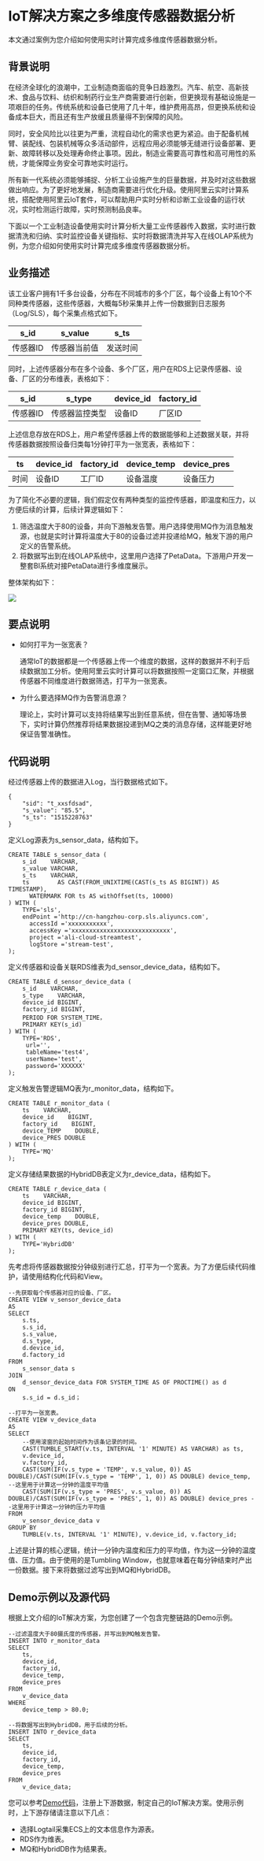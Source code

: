 # IoT解决方案之多维度传感器数据分析

本文通过案例为您介绍如何使用实时计算完成多维度传感器数据分析。

## 背景说明

在经济全球化的浪潮中，工业制造商面临的竞争日趋激烈。汽车、航空、高新技术、食品与饮料、纺织和制药行业生产商需要进行创新，但更换现有基础设施是一项艰巨的任务。传统系统和设备已使用了几十年，维护费用高昂，但更换系统和设备成本巨大，而且还有生产放缓且质量得不到保障的风险。

同时，安全风险比以往更为严重，流程自动化的需求也更为紧迫。由于配备机械臂、装配线、包装机械等众多活动部件，远程应用必须能够无缝进行设备部署、更新、故障转移以及处理寿命终止事项。因此，制造业需要高可靠性和高可用性的系统，才能保障业务安全可靠地实时运行。

所有新一代系统必须能够捕捉、分析工业设施产生的巨量数据，并及时对这些数据做出响应。为了更好地发展，制造商需要进行优化升级。使用阿里云实时计算系统，搭配使用阿里云IoT套件，可以帮助用户实时分析和诊断工业设备的运行状况，实时检测运行故障，实时预测制品良率。

下面以一个工业制造设备使用实时计算分析大量工业传感器传入数据，实时进行数据清洗和归纳、实时监控设备关键指标、实时将数据清洗并写入在线OLAP系统为例，为您介绍如何使用实时计算完成多维度传感器数据分析。

## 业务描述

该工业客户拥有1千多台设备，分布在不同城市的多个厂区，每个设备上有10个不同种类传感器，这些传感器，大概每5秒采集并上传一份数据到日志服务（Log/SLS），每个采集点格式如下。

|s\_id|s\_value|s\_ts|
|-----|--------|-----|
|传感器ID|传感器当前值|发送时间|

同时，上述传感器分布在多个设备、多个厂区，用户在RDS上记录传感器、设备、厂区的分布维表，表格如下：

|s\_id|s\_type|device\_id|factory\_id|
|-----|-------|----------|-----------|
|传感器ID|传感器监控类型|设备ID|厂区ID|

上述信息存放在RDS上，用户希望传感器上传的数据能够和上述数据关联，并将传感器数据按照设备归类每1分钟打平为一张宽表，表格如下：

|ts|device\_id|factory\_id|device\_temp|device\_pres|
|--|----------|-----------|------------|------------|
|时间|设备ID|工厂ID|设备温度|设备压力|

为了简化不必要的逻辑，我们假定仅有两种类型的监控传感器，即温度和压力，以方便后续的计算，后续计算逻辑如下：

1.  筛选温度大于80的设备，并向下游触发告警。用户选择使用MQ作为消息触发源，也就是实时计算将温度大于80的设备过滤并投递给MQ，触发下游的用户定义的告警系统。
2.  将数据写出到在线OLAP系统中，这里用户选择了PetaData。下游用户开发一整套BI系统对接PetaData进行多维度展示。

整体架构如下：

![](https://static-aliyun-doc.oss-accelerate.aliyuncs.com/assets/img/zh-CN/9079649951/p34745.png)

## 要点说明

-   如何打平为一张宽表？

    通常IoT的数据都是一个传感器上传一个维度的数据，这样的数据并不利于后续数据加工分析。使用阿里云实时计算可以将数据按照一定窗口汇聚，并根据传感器不同维度进行数据筛选，打平为一张宽表。

-   为什么要选择MQ作为告警消息源？

    理论上，实时计算可以支持将结果写出到任意系统，但在告警、通知等场景下，实时计算仍然推荐将结果数据投递到MQ之类的消息存储，这样能更好地保证告警准确性。


## 代码说明

经过传感器上传的数据进入Log，当行数据格式如下。

```
{
    "sid": "t_xxsfdsad", 
    "s_value": "85.5", 
    "s_ts": "1515228763"
} 
```

定义Log源表为s\_sensor\_data，结构如下。

```
CREATE TABLE s_sensor_data (
    s_id    VARCHAR,
    s_value VARCHAR,
    s_ts    VARCHAR,
    ts        AS CAST(FROM_UNIXTIME(CAST(s_ts AS BIGINT)) AS TIMESTAMP),
      WATERMARK FOR ts AS withOffset(ts, 10000)
) WITH (
    TYPE='sls',
    endPoint ='http://cn-hangzhou-corp.sls.aliyuncs.com',
      accessId ='xxxxxxxxxxx',
      accessKey ='xxxxxxxxxxxxxxxxxxxxxxxxxxxx',
      project ='ali-cloud-streamtest',
      logStore ='stream-test',
);       
```

定义传感器和设备关联RDS维表为d\_sensor\_device\_data，结构如下。

```
CREATE TABLE d_sensor_device_data (
    s_id    VARCHAR,
    s_type    VARCHAR,
    device_id BIGINT,
    factory_id BIGINT,
    PERIOD FOR SYSTEM_TIME，
    PRIMARY KEY(s_id)
) WITH (
    TYPE='RDS',
     url='',
     tableName='test4',
     userName='test',
     password='XXXXXX'
);    
```

定义触发告警逻辑MQ表为r\_monitor\_data，结构如下。

```
CREATE TABLE r_monitor_data (
    ts    VARCHAR,
    device_id    BIGINT,
    factory_id    BIGINT,
    device_TEMP    DOUBLE,
    device_PRES DOUBLE
) WITH (
    TYPE='MQ'
);    
```

定义存储结果数据的HybridDB表定义为r\_device\_data，结构如下。

```
CREATE TABLE r_device_data (
    ts    VARCHAR,
    device_id BIGINT,
    factory_id BIGINT,
    device_temp    DOUBLE,
    device_pres DOUBLE,
    PRIMARY KEY(ts, device_id)
) WITH (
    TYPE='HybridDB'
); 
```

先考虑将传感器数据按分钟级别进行汇总，打平为一个宽表。为了方便后续代码维护，请使用结构化代码和View。

```
--先获取每个传感器对应的设备、厂区。
CREATE VIEW v_sensor_device_data
AS
SELECT
    s.ts,
    s.s_id,
    s.s_value,
    d.s_type,
    d.device_id,
    d.factory_id
FROM
    s_sensor_data s
JOIN
    d_sensor_device_data FOR SYSTEM_TIME AS OF PROCTIME() as d
ON
    s.s_id = d.s_id；

--打平为一张宽表。
CREATE VIEW v_device_data
AS
SELECT
    --使用滚窗的起始时间作为该条记录的时间。
    CAST(TUMBLE_START(v.ts, INTERVAL '1' MINUTE) AS VARCHAR) as ts,
    v.device_id,
    v.factory_id,
    CAST(SUM(IF(v.s_type = 'TEMP', v.s_value, 0)) AS DOUBLE)/CAST(SUM(IF(v.s_type = 'TEMP', 1, 0)) AS DOUBLE) device_temp, --这里用于计算这一分钟的温度平均值
    CAST(SUM(IF(v.s_type = 'PRES', v.s_value, 0)) AS DOUBLE)/CAST(SUM(IF(v.s_type = 'PRES', 1, 0)) AS DOUBLE) device_pres --这里用于计算这一分钟的压力平均值
FROM
    v_sensor_device_data v
GROUP BY
    TUMBLE(v.ts, INTERVAL '1' MINUTE), v.device_id, v.factory_id;        
```

上述是计算的核心逻辑，统计一分钟内温度和压力的平均值，作为这一分钟的温度值、压力值。由于使用的是Tumbling Window，也就意味着在每分钟结束时产出一份数据。接下来将数据过滤写出到MQ和HybridDB。

## Demo示例以及源代码

根据上文介绍的IoT解决方案，为您创建了一个包含完整链路的Demo示例。

```
--过滤温度大于80摄氏度的传感器，并写出到MQ触发告警。
INSERT INTO r_monitor_data
SELECT
    ts,
    device_id,
    factory_id,
    device_temp,
    device_pres
FROM
    v_device_data
WHERE
    device_temp > 80.0;

--将数据写出到HybridDB，用于后续的分析。
INSERT INTO r_device_data
SELECT
    ts,
    device_id,
    factory_id,
    device_temp,
    device_pres
FROM
    v_device_data;    
```

您可以参考[Demo代码](http://docs-aliyun.cn-hangzhou.oss.aliyun-inc.com/assets/attach/157666/cn_zh/1584415277248/demo.sql)，注册上下游数据，制定自己的IoT解决方案。使用示例时，上下游存储请注意以下几点：

-   选择Logtail采集ECS上的文本信息作为源表。
-   RDS作为维表。
-   MQ和HybridDB作为结果表。

